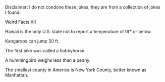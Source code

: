 Disclaimer: I do not condone these jokes, they are from a collection of jokes I found.

Weird Facts XII

Hawaii is the only U.S. state not to report a temperature of 0f* or below.

Kangaroos can jump 30 ft.

The first bike was called a hobbyhorse.

A hummingbird weighs less than a penny.

The smallest county in America is New York County, better known as Manhattan.

